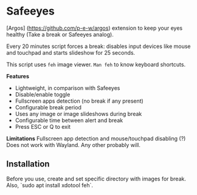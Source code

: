 # Safeeyes
[Argos] (https://github.com/p-e-w/argos) extension to keep your eyes healthy (Take a break or Safeeyes analog).

Every 20 minutes script forces a break: disables input devices like mouse and touchpad and starts slideshow for 25 seconds.

This script uses `feh` image viewer. `Man feh` to know keyboard shortcuts.

**Features**
* Lightweight, in comparison with Safeeyes
* Disable/enable toggle
* Fullscreen apps detection (no break if any present)
* Configurable break period
* Uses any image or image slideshows during break
* Configurable time between alert and break
* Press ESC or Q to exit

**Limitations**
Fullscreen app detection and mouse/touchpad disabling (?) Does not work with Wayland. Any other probably will.

<H2> Installation </h2>
Before you use, create and set specific directory with images for break.
Also, `sudo apt install xdotool feh`.
